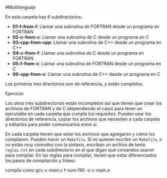 #Multilenguaje

En esta carpeta hay 6 subdirectorios:

- **01-f-from-f**: Llamar una subrutina de FORTRAN desde un programa en FORTRAN
- **02-c-from-c**: Llamar una subrutina de C desde un programa en C
- **03-cpp-from-cpp**: Llamar una subrutina de C++ desde un programa en C++
- **04-c-from-f**: Llamar una subrutina de C desde un programa en FORTRAN
- **05-f-from-c**: Llamar una subrutina de FORTRAN desde un programa en C
- **06-cpp-from-c**: Llamar una subrutina de C++ desde un programa en C


Los primeros tres directorios son de referencia, y están completos.


Ejercicio:

Los otros tres subdirectorios están incompletos así que tienen que
crear los archivos de FORTRAN y de C (dependiendo el caso) para tener
un ejecutable en cada carpeta que cumpla los requisitos. Pueden usar
los directorios de referencia, copiar los archivos que necesiten a
cada carpeta y editarlos para poder comunicarlos entre sí.

En cada carpeta tienen que estar los archivos que agregaron y cómo los
compilaron. Pueden hacer un `Makefile`. Si no quieren escribir un
`Makefile`, o no están muy cómodos con la sintaxis, escriban un
archivo de texto `reglas.txt` en cada subdirectorio en el que digan
qué comandos usaron para compilar. En las reglas para compilar, tienen
que estar diferenciados los pasos de compilación y linkeo.

compilo como gcc c-main.c f-sum.f90  -o c-main.e

